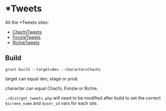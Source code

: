 # *Tweets

All the *Tweets sites:

- [ChachiTweets](http://www.chachitweets.com)
- [FonzieTweets](http://www.fonzietweets.com)
- [RichieTweets](http://www.richietweets.com)

## Build

`grunt build --target=dev --character=Chachi`

target can equal dev, stage or prod.

character can equal Chachi, Fonzie or Richie.

`./dist/get_tweets.php` will need to be modified after build to set the correct `$screen_name` and `$user_id` vars for each site.